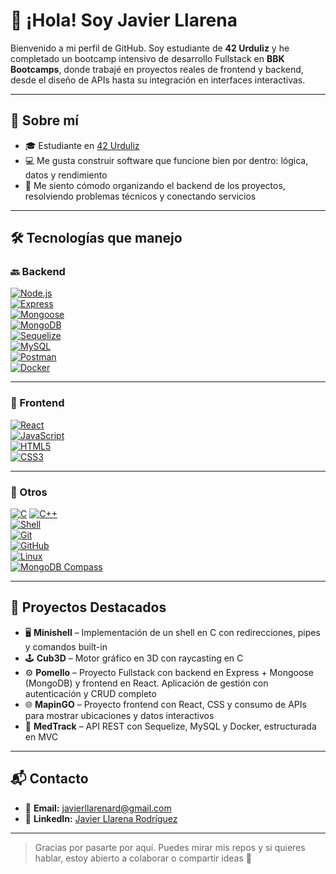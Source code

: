 # 👋 ¡Hola! Soy Javier Llarena

Bienvenido a mi perfil de GitHub. Soy estudiante de **42 Urduliz** y he completado un bootcamp intensivo de desarrollo Fullstack en **BBK Bootcamps**, donde trabajé en proyectos reales de frontend y backend, desde el diseño de APIs hasta su integración en interfaces interactivas.

---

## 🚀 Sobre mí

- 🎓 Estudiante en [42 Urduliz](https://42urduliz.com/)
- 💻 Me gusta construir software que funcione bien por dentro: lógica, datos y rendimiento
- 🧠 Me siento cómodo organizando el backend de los proyectos, resolviendo problemas técnicos y conectando servicios

---

## 🛠️ Tecnologías que manejo

### 🔙 Backend

[![Node.js](https://img.shields.io/badge/Node.js-339933?style=for-the-badge&logo=nodedotjs&logoColor=white)](https://nodejs.org/)  
[![Express](https://img.shields.io/badge/Express.js-000000?style=for-the-badge&logo=express&logoColor=white)](https://expressjs.com/)  
[![Mongoose](https://img.shields.io/badge/Mongoose-880000?style=for-the-badge&logo=mongoose&logoColor=white)](https://mongoosejs.com/)  
[![MongoDB](https://img.shields.io/badge/MongoDB-47A248?style=for-the-badge&logo=mongodb&logoColor=white)](https://www.mongodb.com/)  
[![Sequelize](https://img.shields.io/badge/Sequelize-52B0E7?style=for-the-badge&logo=sequelize&logoColor=white)](https://sequelize.org/)  
[![MySQL](https://img.shields.io/badge/MySQL-4479A1?style=for-the-badge&logo=mysql&logoColor=white)](https://www.mysql.com/)  
[![Postman](https://img.shields.io/badge/Postman-FF6C37?style=for-the-badge&logo=postman&logoColor=white)](https://www.postman.com/)  
[![Docker](https://img.shields.io/badge/Docker-2496ED?style=for-the-badge&logo=docker&logoColor=white)](https://www.docker.com/)

---

### 🎨 Frontend

[![React](https://img.shields.io/badge/React-20232A?style=for-the-badge&logo=react&logoColor=61DAFB)](https://reactjs.org/)  
[![JavaScript](https://img.shields.io/badge/JavaScript-F7DF1E?style=for-the-badge&logo=javascript&logoColor=black)](https://developer.mozilla.org/en-US/docs/Web/JavaScript)  
[![HTML5](https://img.shields.io/badge/HTML5-E34F26?style=for-the-badge&logo=html5&logoColor=white)](https://developer.mozilla.org/en-US/docs/Web/HTML)  
[![CSS3](https://img.shields.io/badge/CSS3-1572B6?style=for-the-badge&logo=css3&logoColor=white)](https://developer.mozilla.org/en-US/docs/Web/CSS)

---

### 🧰 Otros

[![C](https://img.shields.io/badge/C-00599C?style=for-the-badge&logo=c&logoColor=white)](https://en.wikipedia.org/wiki/C_(programming_language))  
[![C++](https://img.shields.io/badge/C++-00599C?style=for-the-badge&logo=cplusplus&logoColor=white)](https://isocpp.org/)  
[![Shell](https://img.shields.io/badge/Shell_Script-121011?style=for-the-badge&logo=gnu-bash&logoColor=white)](https://www.gnu.org/software/bash/)  
[![Git](https://img.shields.io/badge/Git-F05032?style=for-the-badge&logo=git&logoColor=white)](https://git-scm.com/)  
[![GitHub](https://img.shields.io/badge/GitHub-181717?style=for-the-badge&logo=github&logoColor=white)](https://github.com/)  
[![Linux](https://img.shields.io/badge/Linux-FCC624?style=for-the-badge&logo=linux&logoColor=black)](https://www.linux.org/)  
[![MongoDB Compass](https://img.shields.io/badge/MongoDB_Compass-42B883?style=for-the-badge&logo=mongodb&logoColor=white)](https://www.mongodb.com/products/compass)

---

## 📌 Proyectos Destacados

- 🖥️ **Minishell** – Implementación de un shell en C con redirecciones, pipes y comandos built-in  
- 🕹️ **Cub3D** – Motor gráfico en 3D con raycasting en C  
- ⚙️ **Pomello** – Proyecto Fullstack con backend en Express + Mongoose (MongoDB) y frontend en React. Aplicación de gestión con autenticación y CRUD completo  
- 🌐 **MapinGO** – Proyecto frontend con React, CSS y consumo de APIs para mostrar ubicaciones y datos interactivos  
- 🔧 **MedTrack** – API REST con Sequelize, MySQL y Docker, estructurada en MVC  

---

## 📬 Contacto

- 📧 **Email:** [javierllarenard@gmail.com](mailto:javierllarenard@gmail.com)  
- 💼 **LinkedIn:** [Javier Llarena Rodríguez](https://www.linkedin.com/in/javier-llarena-rodr%C3%ADguez-7a1112240/)

---

> Gracias por pasarte por aquí. Puedes mirar mis repos y si quieres hablar, estoy abierto a colaborar o compartir ideas 🚀



